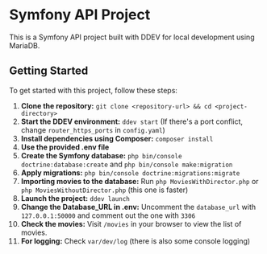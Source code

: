 # Symfony API Project

This is a Symfony API project built with DDEV for local development using MariaDB.

## Getting Started

To get started with this project, follow these steps:

1. **Clone the repository:** `git clone <repository-url> && cd <project-directory>`
2. **Start the DDEV environment:** `ddev start` (If there's a port conflict, change `router_https_ports` in `config.yaml`)
3. **Install dependencies using Composer:** `composer install`
4. **Use the provided .env file**
5. **Create the Symfony database:** `php bin/console doctrine:database:create` and `php bin/console make:migration`
6. **Apply migrations:** `php bin/console doctrine:migrations:migrate`
7. **Importing movies to the database:** Run `php MoviesWithDirector.php` or `php MoviesWithoutDirector.php` (this one is faster)
8. **Launch the project:** `ddev launch`
9. **Change the Database_URL in .env:** Uncomment the `database_url` with `127.0.0.1:50000` and comment out the one with `3306`
10. **Check the movies:** Visit `/movies` in your browser to view the list of movies.
11. **For logging:** Check `var/dev/log` (there is also some console logging)
